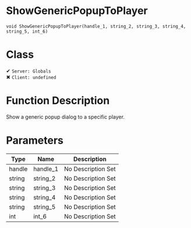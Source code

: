 # ShowGenericPopupToPlayer
```
void ShowGenericPopupToPlayer(handle_1, string_2, string_3, string_4, string_5, int_6)
```
# Class
✔ `Server: Globals`  
✖ `Client: undefined`  

# Function Description
Show a generic popup dialog to a specific player.
# Parameters
Type|Name|Description
--|--|--
handle|handle_1|No Description Set
string|string_2|No Description Set
string|string_3|No Description Set
string|string_4|No Description Set
string|string_5|No Description Set
int|int_6|No Description Set
